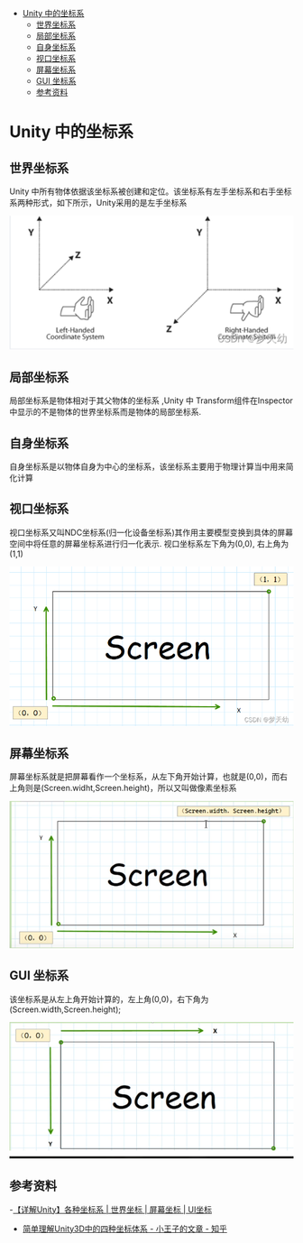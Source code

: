 
<!-- markdown-toc GFM -->

* [Unity 中的坐标系](#unity-中的坐标系)
    * [世界坐标系](#世界坐标系)
    * [局部坐标系](#局部坐标系)
    * [自身坐标系](#自身坐标系)
    * [视口坐标系](#视口坐标系)
    * [屏幕坐标系](#屏幕坐标系)
    * [GUI 坐标系](#gui-坐标系)
    * [参考资料](#参考资料)

<!-- markdown-toc -->

# Unity 中的坐标系

## 世界坐标系

Unity 中所有物体依据该坐标系被创建和定位。该坐标系有左手坐标系和右手坐标系两种形式，如下所示，Unity采用的是左手坐标系

![](pic/1.png)

## 局部坐标系

局部坐标系是物体相对于其父物体的坐标系 ,Unity 中 Transform组件在Inspector中显示的不是物体的世界坐标系而是物体的局部坐标系.

## 自身坐标系

自身坐标系是以物体自身为中心的坐标系，该坐标系主要用于物理计算当中用来简化计算

## 视口坐标系

视口坐标系又叫NDC坐标系(归一化设备坐标系)其作用主要模型变换到具体的屏幕空间中将任意的屏幕坐标系进行归一化表示. 视口坐标系左下角为(0,0), 右上角为(1,1)

![](pic/2.png)

## 屏幕坐标系

屏幕坐标系就是把屏幕看作一个坐标系，从左下角开始计算，也就是(0,0)，而右上角则是(Screen.widht,Screen.height)，所以又叫做像素坐标系

![](pic/3.png)


## GUI 坐标系

该坐标系是从左上角开始计算的，左上角(0,0)，右下角为(Screen.width,Screen.height);

![](pic/4.png)


## 参考资料

-[【详解Unity】各种坐标系 | 世界坐标 | 屏幕坐标 | UI坐标](https://www.bilibili.com/video/BV1ES4y1i7H6/?vd_source=bb33286cda74be54bbcdf853e121e4f7)
- [简单理解Unity3D中的四种坐标体系 - 小王子的文章 - 知乎](https://zhuanlan.zhihu.com/p/86088176)
